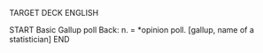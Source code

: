 TARGET DECK
ENGLISH

START
Basic
Gallup poll
Back: n. = *opinion poll. [gallup, name of a statistician]
END
